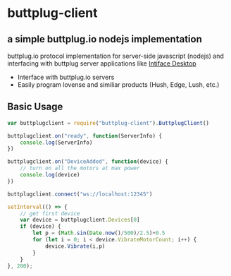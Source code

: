 # buttplug-client

## a simple buttplug.io nodejs implementation

buttplug.io protocol implementation for server-side javascript (nodejs) and interfacing with buttplug server applications like [Intiface Desktop](https://intiface.com/)

* Interface with buttplug.io servers
* Easily program lovense and similiar products (Hush, Edge, Lush, etc.)

## Basic Usage

```js
var buttplugclient = require("buttplug-client").ButtplugClient()

buttplugclient.on("ready", function(ServerInfo) {
    console.log(ServerInfo)
})

buttplugclient.on("DeviceAdded", function(device) {
    // turn on all the motors at max power
    console.log(device)
})

buttplugclient.connect("ws://localhost:12345")

setInterval(() => {
    // get first device
    var device = buttplugclient.Devices[0]
    if (device) {
        let p = (Math.sin(Date.now()/500)/2.5)+0.5
        for (let i = 0; i < device.VibrateMotorCount; i++) {
            device.Vibrate(i,p)
        }
    }
}, 200);
```
